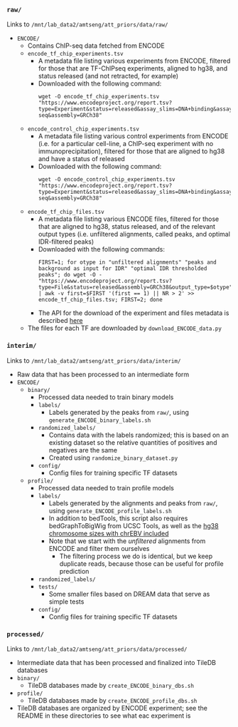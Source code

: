 ### `raw/`
Links to `/mnt/lab_data2/amtseng/att_priors/data/raw/`
- `ENCODE/`
	- Contains ChIP-seq data fetched from ENCODE
	- `encode_tf_chip_experiments.tsv`
		- A metadata file listing various experiments from ENCODE, filtered for those that are TF-ChIPseq experiments, aligned to hg38, and status released (and not retracted, for example)
		- Downloaded with the following command:
			```
			wget -O encode_tf_chip_experiments.tsv "https://www.encodeproject.org/report.tsv?type=Experiment&status=released&assay_slims=DNA+binding&assay_title=TF+ChIP-seq&assembly=GRCh38"
			```
	- `encode_control_chip_experiments.tsv`
		- A metadata file listing various control experiments from ENCODE (i.e. for a particular cell-line, a ChIP-seq experiment with no immunoprecipitation), filtered for those that are aligned to hg38 and have a status of released
		- Downloaded with the following command:
			```
			wget -O encode_control_chip_experiments.tsv "https://www.encodeproject.org/report.tsv?type=Experiment&status=released&assay_slims=DNA+binding&assay_title=Control+ChIP-seq&assembly=GRCh38"
			```
	- `encode_tf_chip_files.tsv`
		- A metadata file listing various ENCODE files, filtered for those that are aligned to hg38, status released, and of the relevant output types (i.e. unfiltered alignments, called peaks, and optimal IDR-filtered peaks)
		- Downloaded with the following commands:
			```
			FIRST=1; for otype in "unfiltered alignments" "peaks and background as input for IDR" "optimal IDR thresholded peaks"; do wget -O - "https://www.encodeproject.org/report.tsv?type=File&status=released&assembly=GRCh38&output_type=$otype" | awk -v first=$FIRST '(first == 1) || NR > 2' >> encode_tf_chip_files.tsv; FIRST=2; done
			```
		- The API for the download of the experiment and files metadata is described [here](https://app.swaggerhub.com/apis-docs/encodeproject/api/basic_search/)
	- The files for each TF are downloaded by `download_ENCODE_data.py`

### `interim/`
Links to `/mnt/lab_data2/amtseng/att_priors/data/interim/`
- Raw data that has been processed to an intermediate form
- `ENCODE/`
	- `binary/`
		- Processed data needed to train binary models
		- `labels/`
			- Labels generated by the peaks from `raw/`, using `generate_ENCODE_binary_labels.sh`
		- `randomized_labels/`
			- Contains data with the labels randomized; this is based on an existing dataset so the relative quantities of positives and negatives are the same
			- Created using `randomize_binary_dataset.py`
		- `config/`
			- Config files for training specific TF datasets
	- `profile/`
		- Processed data needed to train profile models
		- `labels/`
			- Labels generated by the alignments and peaks from `raw/`, using `generate_ENCODE_profile_labels.sh`
			- In addition to bedTools, this script also requires bedGraphToBigWig from UCSC Tools, as well as the [hg38 chromosome sizes with chrEBV included](https://github.com/ENCODE-DCC/encValData/blob/master/GRCh38/GRCh38_EBV.chrom.sizes)
			- Note that we start with the _unfiltered_ alignments from ENCODE and filter them ourselves
				- The filtering process we do is identical, but we keep duplicate reads, because those can be useful for profile prediction
		- `randomized_labels/`
		- `tests/`
			- Some smaller files based on DREAM data that serve as simple tests
		- `config/`
			- Config files for training specific TF datasets

### `processed/`
Links to `/mnt/lab_data2/amtseng/att_priors/data/processed/`
- Intermediate data that has been processed and finalized into TileDB databases
- `binary/`
	- TileDB databases made by `create_ENCODE_binary_dbs.sh`
- `profile/`
	- TileDB databases made by `create_ENCODE_profile_dbs.sh`
- TileDB databases are organized by ENCODE experiment; see the README in these directories to see what eac experiment is
